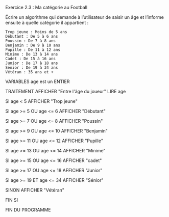 Exercice 2.3 : Ma catégorie au Football

Écrire un algorithme qui demande à l’utilisateur de saisir un âge et l’informe ensuite à quelle catégorie il appartient :

    Trop jeune : Moins de 5 ans
    Débutant : De 5 à 6 ans
    Poussin : De 7 à 8 ans
    Benjamin : De 9 à 10 ans
    Pupille : De 11 à 12 ans
    Minime : De 13 à 14 ans
    Cadet : De 15 à 16 ans
    Junior : De 17 à 18 ans
    Sénior : De 19 à 34 ans
    Vétéran : 35 ans et +
    
VARIABLES
age est un ENTIER

TRAITEMENT
AFFICHER "Entre l'âge du joueur"
LIRE age

SI age < 5
AFFICHER "Trop jeune"

SI age >= 5 OU age <= 6
AFFICHER "Débutant"

SI age >= 7 OU age <= 8
AFFICHER "Poussin"

SI age >= 9 OU age <= 10
AFFICHER "Benjamin"

SI age >= 11 OU age <= 12
AFFICHER "Pupille"

SI age >= 13 OU age <= 14
AFFICHER "Minime"

SI age >= 15 OU age <= 16
AFFICHER "cadet"

SI age >= 17 OU age <= 18
AFFICHER "Junior"

SI age >= 19 ET age <= 34
AFFICHER "Sénior"

SINON
AFFICHER "Vétéran"

FIN SI

FIN DU PROGRAMME

